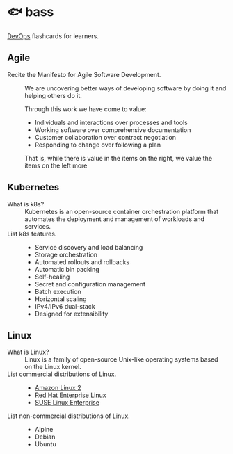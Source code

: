 # 🐟 bass

[DevOps](https://en.wikipedia.org/wiki/DevOps) flashcards for learners.

## Agile

<dl>
  <dt>Recite the Manifesto for Agile Software Development.</dt>
  <dd>
    <p>We are uncovering better ways of developing software by doing it and helping others do it.</p>
    <p>Through this work we have come to value:</p>
    <ul>
      <li>Individuals and interactions over processes and tools</li>
      <li>Working software over comprehensive documentation</li>
      <li>Customer collaboration over contract negotiation</li>
      <li>Responding to change over following a plan</li>
    </ul>
    <p>That is, while there is value in the items on the right, we value the items on the left more</p>
  </dd>
</dl>


## Kubernetes

<dl>
 <dt>What is k8s?</dt>
 <dd>Kubernetes is an open-source container orchestration platform that automates the deployment and management of workloads and services.</dd>

  <dt>List k8s features.</dt>
  <dd>
    <ul>
      <li>Service discovery and load balancing</li>
      <li>Storage orchestration</li>
      <li>Automated rollouts and rollbacks</li>
      <li>Automatic bin packing</li>
      <li>Self-healing</li>
      <li>Secret and configuration management</li>
      <li>Batch execution</li>
      <li>Horizontal scaling</li>
      <li>IPv4/IPv6 dual-stack</li>
      <li>Designed for extensibility</li>
    </ul>
  </dd>
 
</dl>

## Linux

<dl>
  <dt>What is Linux?</dt>
  <dd>Linux is a family of open-source Unix-like operating systems based on the Linux kernel.</dd>

  <dt>List commercial distributions of Linux.</dt>
  <dd>
    <ul>
      <li><a href="https://aws.amazon.com/amazon-linux-2">Amazon Linux 2</a></li>
      <li><a href="https://www.redhat.com/en/technologies/linux-platforms/enterprise-linux">Red Hat Enterprise Linux</a></li>
      <li><a href="https://www.suse.com/products/server/">SUSE Linux Enterprise</a></li>
    </ul>
  </dd>

  <dt>List non-commercial distributions of Linux.</dt>
  <dd>
    <ul>
      <li>Alpine</li>
      <li>Debian</li>
      <li>Ubuntu</li>
    </ul>
  </dd>

